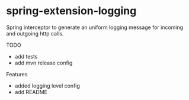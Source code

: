 # spring-extension-logging
Spring interceptor to generate an uniform logging message for incoming and outgoing http calls.


TODO
* add tests
* add mvn release config


Features
* added logging level config
* add README